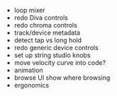 - loop mixer
- redo Diva controls
- redo chroma controls
- track/device metadata
- detect tap vs long hold
- redo generic device controls
- set up string studio knobs
- move velocity curve into code?
- animation
- browse UI show where browsing
- ergonomics
